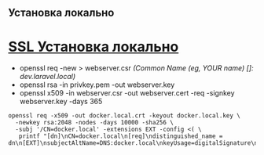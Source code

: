 ## Установка локально

# [SSL Установка локально](https://medium.com/@rubenvermeulen/running-angular-cli-over-https-with-a-trusted-certificate-4a0d5f92747a)

* openssl req -new > webserver.csr _(Common Name (eg, YOUR name) []: dev.laravel.local)_
* openssl rsa -in privkey.pem -out webserver.key
* openssl x509 -in webserver.csr -out webserver.cert -req -signkey webserver.key -days 365

```
openssl req -x509 -out docker.local.crt -keyout docker.local.key \
  -newkey rsa:2048 -nodes -days 10000 -sha256 \
  -subj '/CN=docker.local' -extensions EXT -config <( \
   printf "[dn]\nCN=docker.local\n[req]\ndistinguished_name = dn\n[EXT]\nsubjectAltName=DNS:docker.local\nkeyUsage=digitalSignature\nextendedKeyUsage=serverAuth")
```
